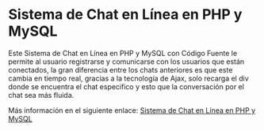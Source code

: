 # Sistema de Chat en Línea en PHP y MySQL

Este Sistema de Chat en Línea en PHP y MySQL con Código Fuente le permite al usuario registrarse y comunicarse con los usuarios que están conectados, la gran diferencia entre los chats anteriores es que este cambia en tiempo real, gracias a la tecnología de Ajax, solo recarga el div donde se encuentra el chat especifico y esto que la conversación por el chat sea más fluida.

Más información en el siguiente enlace: <a href="https://www.configuroweb.com/sistema-de-chat-en-linea-en-php-y-mysql/">Sistema de Chat en Línea en PHP y MySQL</a>
